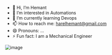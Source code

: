 - 👋 Hi, I’m Hemant
- 👀 I’m interested in Automations
- 🌱 I’m currently learning Devops
- 📫 How to reach me: harelhemant@gmail.com
- 😄 Pronouns: ...
- ⚡ Fun fact: I am a Mechanical Engineer 


![image](https://github.com/Hemant9766/Hemant9766/assets/124518606/e34a97c4-f270-44e2-83bc-ff4f724c8b42)




<!---
Hemant9766/Hemant9766 is a ✨ special ✨ repository because its `README.md` (this file) appears on your GitHub profile.
You can click the Preview link to take a look at your changes.
--->
